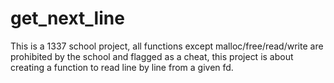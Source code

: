# get_next_line
This is a 1337 school project, all functions except malloc/free/read/write are prohibited by the school and flagged as a cheat, this project is about creating a function to read line by line from a given fd.
